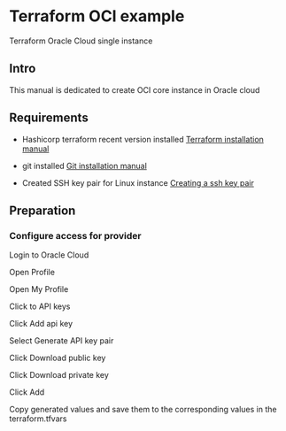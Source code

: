 # Terraform OCI example

Terraform Oracle Cloud single instance

## Intro

This manual is dedicated to create OCI core instance in Oracle cloud

## Requirements

- Hashicorp terraform recent version installed
[Terraform installation manual](https://learn.hashicorp.com/tutorials/terraform/install-cli)

- git installed
[Git installation manual](https://git-scm.com/download/mac)

- Created SSH key pair for Linux instance
[Creating a ssh key pair](https://docs.oracle.com/en-us/iaas/Content/GSG/Tasks/creatingkeys.htm)


## Preparation

### Configure access for provider

Login to Oracle Cloud

Open Profile

Open My Profile

Click to API keys

Click Add api key

Select Generate API key pair

Click Download public key

Click Download private key

Click Add

Copy generated values and save them to the corresponding values in the terraform.tfvars

###

